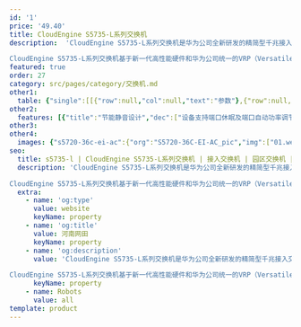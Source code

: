 ```yaml
---
id: '1'
price: '49.40'
title: CloudEngine S5735-L系列交换机
description:  'CloudEngine S5735-L系列交换机是华为公司全新研发的精简型千兆接入交换机，可以提供灵活的全千兆接入及固定千兆或者万兆上行端口。

CloudEngine S5735-L系列交换机基于新一代高性能硬件和华为公司统一的VRP（Versatile Routing Platform）软件平台，灵活的以太组网，多样的安全控制等特点，支持多种三层路由协议，具备更高性能和更丰富的业务处理能力，广泛应用于企业园区接入、千兆到桌面等多种应用场景。'
featured: true
order: 27
category: src/pages/category/交换机.md
other1: 
  table: {"single":[[{"row":null,"col":null,"text":"参数"},{"row":null,"col":null,"text":"CloudEngine S5735-L8T4S-QA1"},{"row":null,"col":null,"text":"CloudEngine S5735-L8P4S-QA1"},{"row":null,"col":null,"text":"CloudEngine S5735-L24T4S-QA1"},{"row":null,"col":null,"text":"CloudEngine S5735-L24T4X-QA1"}],[{"row":null,"col":null,"text":"包转发率"},{"row":null,"col":null,"text":"27/102Mpps"},{"row":null,"col":null,"text":"27/102Mpps"},{"row":null,"col":null,"text":"51/126Mpps"},{"row":null,"col":null,"text":"108/126Mpps"}],[{"row":null,"col":null,"text":"交换容量"},{"row":null,"col":null,"text":"336Gbps/3.36Tbps"},{"row":null,"col":null,"text":"336Gbps/3.36Tbps"},{"row":null,"col":null,"text":"336Gbps/3.36Tbps"},{"row":null,"col":null,"text":"336Gbps/3.36Tbps"}],[{"row":null,"col":null,"text":"固定端口"},{"row":null,"col":null,"text":"8个10/100/1000BASE-T以太网端口，4个千兆SFP"},{"row":null,"col":null,"text":"8个10/100/1000BASE-T以太网端口，4个千兆SFP"},{"row":null,"col":null,"text":"24个10/100/1000BASE-T以太网端口，4个千兆SFP"},{"row":null,"col":null,"text":"24个10/100/1000BASE-T以太网端口，4个万兆SFP+"}],[{"row":null,"col":null,"text":"MAC特性"},{"row":null,"col":"4","text":"支持MAC地址自动学习和老化\n                    支持静态、动态、黑洞MAC表项\n                    支持源MAC地址过滤\n                    支持接口MAC地址学习个数限制"}],[{"row":null,"col":null,"text":"噪声"},{"row":null,"col":"4","text":"无风扇，静音"}],[{"row":null,"col":null,"text":"PoE能力"},{"row":null,"col":null,"text":"不支持"},{"row":null,"col":null,"text":"支持"},{"row":null,"col":null,"text":"不支持"},{"row":null,"col":null,"text":"不支持"}],[{"row":null,"col":null,"text":"VLAN特性"},{"row":null,"col":"4","text":"支持4K个VLAN\n                    支持Guest VLAN、Voice VLAN\n                    支持GVRP协议\n                    支持MUX VLAN功能\n                    支持基于MAC/协议/IP子网/策略/端口的VLAN\n                    支持1:1和N:1 VLAN Mapping功能"}],[{"row":null,"col":null,"text":"IP路由"},{"row":null,"col":"4","text":" 静态路由、RIP、RIwebp、OSPF、OSPFv3协议"}],[{"row":null,"col":null,"text":"SVF极简运维"},{"row":null,"col":"4","text":"支持作为SVF Client零配置即插即用\n                    支持自动加载Client的大包和补丁\n                    支持业务一键式自动下发\n                    Client支持独立运行"}],[{"row":null,"col":null,"text":"互通性"},{"row":null,"col":"4","text":"VBST基于VLAN生成树协议（和PVST/PVST+/RPVST 互通）\n                    LNP 链路类型协商协议（和DTP相似功能）\n                    VCMP VLAN集中管理协议（和VTP相似功能）\n                    详细的互联互通认证与报告，请访问这里。\n                  "}]]}
other2:
  features: [{"title":"节能静音设计","dec":["设备支持端口休眠及端口自动功率调节等节能技术；提供多种无风扇款型，更静音地实现千兆到桌面。"]},{"title":"极简网络运维","dec":["SVF将园区“核心/汇聚+接入交换机+AP”的网络架构虚拟为一台网元；SVF Client角色支持即插即用，极简网络运维。"]},{"title":"多用的安全控制","dec":["设备支持MAC、802.1x、Portal认证，实现用户策略（VLAN、QoS、ACL）的动态下发。支持完善的DoS类防攻击、用户类防攻击。"]}]
other3: 
other4:
  images: {"s5720-36c-ei-ac":{"org":"S5720-36C-EI-AC_pic","img":["01.webp","02.webp","03.webp","04.webp","07.webp","08.webp"]}}
seo:
  title: s5735-l | CloudEngine S5735-L系列交换机 | 接入交换机 | 园区交换机 | 交换机 | 企业网络
  description: 'CloudEngine S5735-L系列交换机是华为公司全新研发的精简型千兆接入交换机，可以提供灵活的全千兆接入及固定千兆或者万兆上行端口。

CloudEngine S5735-L系列交换机基于新一代高性能硬件和华为公司统一的VRP（Versatile Routing Platform）软件平台，灵活的以太组网，多样的安全控制等特点，支持多种三层路由协议，具备更高性能和更丰富的业务处理能力，广泛应用于企业园区接入、千兆到桌面等多种应用场景。'
  extra:
    - name: 'og:type'
      value: website
      keyName: property
    - name: 'og:title'
      value: 河南网田
      keyName: property
    - name: 'og:description'
      value: 'CloudEngine S5735-L系列交换机是华为公司全新研发的精简型千兆接入交换机，可以提供灵活的全千兆接入及固定千兆或者万兆上行端口。

CloudEngine S5735-L系列交换机基于新一代高性能硬件和华为公司统一的VRP（Versatile Routing Platform）软件平台，灵活的以太组网，多样的安全控制等特点，支持多种三层路由协议，具备更高性能和更丰富的业务处理能力，广泛应用于企业园区接入、千兆到桌面等多种应用场景。'
      keyName: property
    - name: Robots
      value: all
template: product
---
```

